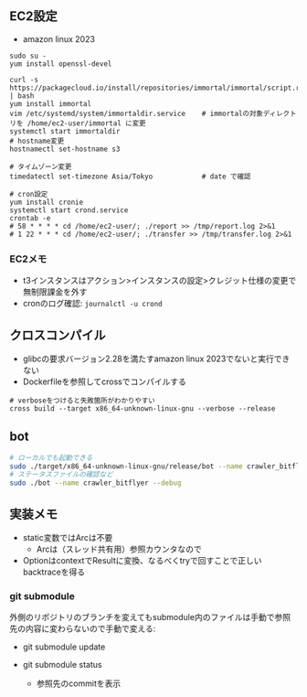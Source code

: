 ## EC2設定

- amazon linux 2023

```shell
sudo su -
yum install openssl-devel

curl -s https://packagecloud.io/install/repositories/immortal/immortal/script.rpm.sh | bash
yum install immortal
vim /etc/systemd/system/immortaldir.service    # immortalの対象ディレクトリを /home/ec2-user/immortal に変更
systemctl start immortaldir
# hostname変更
hostnamectl set-hostname s3

# タイムゾーン変更
timedatectl set-timezone Asia/Tokyo            # date で確認

# cron設定
yum install cronie
systemctl start crond.service
crontab -e
# 58 * * * * cd /home/ec2-user/; ./report >> /tmp/report.log 2>&1
# 1 22 * * * cd /home/ec2-user/; ./transfer >> /tmp/transfer.log 2>&1
```

### EC2メモ

- t3インスタンスはアクション>インスタンスの設定>クレジット仕様の変更で無制限課金を外す
- cronのログ確認: `journalctl -u crond`

## クロスコンパイル

- glibcの要求バージョン2.28を満たすamazon linux 2023でないと実行できない
- Dockerfileを参照してcrossでコンパイルする

```shell
# verboseをつけると失敗箇所がわかりやすい
cross build --target x86_64-unknown-linux-gnu --verbose --release
```

## bot

```bash
# ローカルでも起動できる
sudo ./target/x86_64-unknown-linux-gnu/release/bot --name crawler_bitflyer
# ステータスファイルの確認など
sudo ./bot --name crawler_bitflyer --debug
```

## 実装メモ

- static変数ではArcは不要
    - Arcは（スレッド共有用）参照カウンタなので
- OptionはcontextでResultに変換、なるべくtryで回すことで正しいbacktraceを得る

### git submodule

外側のリポジトリのブランチを変えてもsubmodule内のファイルは手動で参照先の内容に変わらないので手動で変える:
- git submodule update

- git submodule status
  - 参照先のcommitを表示